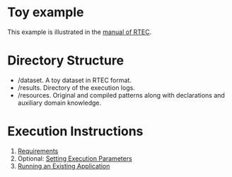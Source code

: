 # Toy example

This example is illustrated in the [manual of RTEC](https://github.com/aartikis/RTEC/blob/master/RTEC_manual.pdf).

# Directory Structure
- /dataset. A toy dataset in RTEC format.
- /results. Directory of the execution logs.
- /resources. Original and compiled patterns along with declarations and auxiliary domain knowledge.

# Execution Instructions

1. [Requirements](https://github.com/aartikis/RTEC/blob/master/docs/prolog-requirements.md)
2. Optional: [Setting Execution Parameters](https://github.com/aartikis/RTEC/blob/master/docs/prolog-parameters.md)
3. [Running an Existing Application](https://github.com/aartikis/RTEC/blob/master/docs/prolog-existing-apps.md)